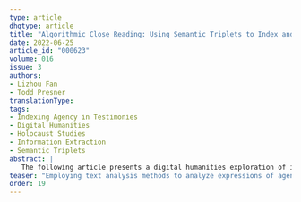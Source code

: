 ```yaml
---
type: article
dhqtype: article
title: "Algorithmic Close Reading: Using Semantic Triplets to Index and Analyze Agency in Holocaust Testimonies"
date: 2022-06-25
article_id: "000623"
volume: 016
issue: 3
authors:
- Lizhou Fan
- Todd Presner
translationType: 
tags:
- Indexing Agency in Testimonies
- Digital Humanities
- Holocaust Studies
- Information Extraction
- Semantic Triplets
abstract: |
   The following article presents a digital humanities exploration of indexing and analyzing expressions of agency in Holocaust testimonies. Using a set of text analysis methods to identify, classify, and visualize semantic triplets, we show how attention to agency complements and extends conventional approaches to indexing. Our examples come from two corpora of Holocaust oral histories: the first were conducted in Displaced Persons camps in 1946 by an interviewer named David Boder; the second were conducted by the USC Shoah Foundation Visual History Archive in the 1990s. We focus on two salient testimonies from each corpus in order to describe the methodology and what the analysis of agency can contribute to the writing of microhistories of the Holocaust. Building on semantic web analyses, the methods provide a groundwork for the development of a graph database to search testimonies by agency and thereby provide historical insights about what people report they did and what was done to them.
teaser: "Employing text analysis methods to analyze expressions of agency in Holocaust testimonies."
order: 19
---
```

  
[^abney1996]: Abney, Steven. 1996.  “Partial Parsing via Finite-State Cascades.”    _Nat. Lang. Eng._  2 (4): 337–344. [https://doi.org/10.1017/S1351324997001599](https://doi.org/10.1017/S1351324997001599).  
[^angelietal2015]: Angeli, Gabor, Melvin Jose Johnson Premkumar, and Christopher D. Manning. 2015.  “Leveraging Linguistic Structure For Open Domain Information Extraction.”  In  _Proceedings of the 53rd Annual Meeting of the Association for Computational Linguistics and the 7th International Joint Conference on Natural Language Processing (Volume 1: Long Papers)_ , 344–354. Beijing, China: Association for Computational Linguistics. [https://aclanthology.org/P15-1034](https://aclanthology.org/P15-1034).  
[^bammanetal2019]: Bamman, David, Olivia Lewke, and Anya Mansoor. 2019.  “An annotated dataset of coreference in English literature.”    _arXiv preprint arXiv:1912.01140_ .  
[^bass1997]: Bass, Jack. Interview 30765.  _Visual History Archive_ , USC Shoah Foundation, 1997. Accessed November 1, 2020.   
[^bassfreund1946]: Bassfreund, Jürgen. Interview with David Boder (September 20, 1946).  _Topical Autobiographies of Displaced People_ . 276-318. Also available on:  _Voices of the Holocaust_ , Illinois Institute of Technology. [https://voices.library.iit.edu/interview/bassfreundJ](https://voices.library.iit.edu/interview/bassfreundJ). Accessed November 1, 2020.   
[^boder1949]: Boder, David. 1949.  _I Did Not Interview the Dead_ . University of Illinois Press.   
[^boder1950]: Boder, David. 1950-56.  _Topical Autobiographies of Displaced People_ . UCLA Special Collections, Young Research Library. Unpublished manuscript. Boxes 9-11.  
[^bradleyandpasin2017]: Bradley, John, and Michele Pasin. 2017.  “Fitting Personal Interpretation with the Semantic Web: Lessons Learned from Pliny.”    _DHQ: Digital Humanities Quarterly_  11 (1).  
[^explosionai2020]: Explosion AI. 2020.  “Industrial-Strength Natural Language Processing.”   [https://spacy.io/](https://spacy.io/).  
[^fader2011]: Fader, Anthony, Stephen Soderland, and Oren Etzioni. 2011.  “Identifying Relations for Open Information Extraction.”  In  _Proceedings of the 2011 Conference on Empirical Methods in Natural Language Processing_ , 1535–1545. Edinburgh, Scotland, UK.: Association for Computational Linguistics. [https://www.aclweb.org/anthology/D11-1142](https://www.aclweb.org/anthology/D11-1142).  
[^gruner2011]: Gruner, Wolf. 2011.  “ The Germans Should Expel the Foreigner Hitler : Open Protest and Other Forms of Jewish Defiance in Nazi Germany.”  Edited by David Silberklang.  _Yad Vashem Studies_  39 (2): 13–53.  
[^gruner2016a]: Gruner, Wolf. 2016a.  “Defiance and Protest. A Comparative Micro-Historical Re-Evaluation of Individual Jewish Responses towards Nazi Persecution.”  Edited by Claire Zalc and Tal Bruttmann.  _Microhistories of the Holocaust_ , 209–26.  
[^gruner2016b]: Gruner, Wolf. 2016b.  “Defiance and Protest: Forgotten Acts of Individual Jewish Resistance.”   [https://www.cornell.edu/video/wolf-gruner-jewish-defiance-protest-nazi-germany](https://www.cornell.edu/video/wolf-gruner-jewish-defiance-protest-nazi-germany).  
[^hilberg1992]: Hilberg, Raul. 1992.  _Perpetrators, Victims, Bystanders: The Jewish Catastrophe, 1933-1945_ . Aaron Asher Books New York.  
[^huggingface2019]: Hugging Face. 2019.  “NeuralCoref 4.0: Coreference Resolution in SpaCy with Neural Networks.”  2019. [https://github.com/huggingface/neuralcoref](https://github.com/huggingface/neuralcoref).  
[^hyvonen2020]: Hyvönen, Eero. 2020.  “Using the Semantic Web in Digital Humanities: Shift from Data Publishing to Data-Analysis and Serendipitous Knowledge Discovery.”    _Semantic Web_ ,11(1): 187-193.  
[^jacoby1994]: Jacoby, Erika. Interview 8. Segments, 52-53, 78-82.  _Visual History Archive_ , USC Shoah Foundation, 1994. Accessed November 1, 2020.   
[^jockersandunderwood2015]: Jockers, Matthew L., and Ted Underwood. 2015.  “Text-Mining the Humanities.”    _A New Companion to Digital Humanities_ , Edited by Susan Schreibman, Ray Siemens, and John Unsworth. John Wiley and Sons. 291–306.  
[^jockusch2012]: Jockusch, Laura. 2012.  _Collect and Record! Jewish Holocaust Documentation in Early Postwar Europe_ . Oxford University Press.  
[^kovitzka1946]: Kovitzka (Kaletska), Anna. Interview with David Boder (September 26, 1946).  _Topical Autobiographies of Displaced People_ . 244-275. Also available on:  _Voices of the Holocaust_ , Illinois Institute of Technology. [https://voices.library.iit.edu/interview/kaletskaA](https://voices.library.iit.edu/interview/kaletskaA). Accessed November 1, 2020.   
[^labovandwaletsky1997]: Labov, William, and Joshua Waletzky. 1997.  “Narrative Analysis: Oral Versions of Personal Experience.”    _Journal of Narrative & Life History_  7 (1–4): 3–38.  
[^luft2015]: Luft, Aliza. 2015.  “Toward a Dynamic Theory of Action at the Micro Level of Genocide: Killing, Desistance, and Saving in 1994 Rwanda.”    _Sociological Theory_  33.2: 148–72.  
[^mausametal2012]: Mausam, Michael Schmitz, Stephen Soderland, Robert Bart, and Oren Etzioni. 2012.  “Open Language Learning for Information Extraction.”  In  _Proceedings of the 2012 Joint Conference on Empirical Methods in Natural Language Processing and Computational Natural Language Learning_ , 523–534. Jeju Island, Korea: Association for Computational Linguistics. [https://www.aclweb.org/anthology/D12-1048](https://www.aclweb.org/anthology/D12-1048).  
[^peter2001]: Peter, Dingley Andrew. 2001. Data replication system and method. US6304882B1, issued October 16, 2001. [https://worldwide.espacenet.com/patent/search/family/009930067/publication/US2003145022A1?q=US2003145022](https://worldwide.espacenet.com/patent/search/family/009930067/publication/US2003145022A1?q=US2003145022).  
[^presner2016]: Presner, Todd. 2016.  “The Ethics of the Algorithm: Close and Distant Listening to the Shoah Foundation Visual History Archive.”  In  _Probing the Ethics of Holocaust Culture_ , edited by Claudio Fogu, Wulf Kansteiner, and Todd Presner, 175–202. Harvard University Press.  
[^rosen2010]: Rosen, Alan. 2010.  _The Wonder of Their Voices: The 1946 Holocaust Interviews of David Boder_ . Oxford University Press.  
[^rothberg2019]: Rothberg, Michael. 2019.  _The Implicated Subject: Beyond Victims and Perpetrators_ . Stanford University Press.  
[^rusher2006]: Rusher, Jack. 2006.  “Triple Store.”  2006. [https://www.w3.org/2001/sw/Europe/events/20031113-storage/positions/rusher.html](https://www.w3.org/2001/sw/Europe/events/20031113-storage/positions/rusher.html).  
[^saldiasandroy2020]: Saldias, Belen, and Deb Roy. 2020.  “Exploring Aspects of Similarity between Spoken Personal Narratives by Disentangling Them into Narrative Clause Types.”  In  _Proceedings of the First Joint Workshop on Narrative Understanding, Storylines, and Events_ , 78–86. Online: Association for Computational Linguistics. [https://doi.org/10.18653/v1/2020.nuse-1.10](https://doi.org/10.18653/v1/2020.nuse-1.10).  
[^stenetorpetal2012]: Stenetorp, Pontus, Sampo Pyysalo, Goran Topić, Tomoko Ohta, Sophia Ananiadou, and Jun’ichi Tsujii.  “BRAT: a web-based tool for NLP-assisted text annotation.”  In  _Proceedings of the Demonstrations at the 13th Conference of the European Chapter of the Association for Computational Linguistics_ , pp. 102-107. 2012.  
[^swansonetal2014]: Swanson, Reid, Elahe Rahimtoroghi, Thomas Corcoran, and Marilyn Walker. 2014.  “Identifying Narrative Clause Types in Personal Stories.”  In  _Proceedings of the 15th Annual Meeting of the Special Interest Group on Discourse and Dialogue (SIGDIAL)_ , 171–180. Philadelphia, PA, U.S.A.: Association for Computational Linguistics. [https://doi.org/10.3115/v1/W14-4323](https://doi.org/10.3115/v1/W14-4323).  
[^apache2017]: The Apache Software Foundation. 2017.  “Welcome to Apache OpenNLP.”  2017. [http://opennlp.apache.org/](http://opennlp.apache.org/).  
[^underwood2019]: Underwood, T. 2019.  _Distant Horizons: Digital Evidence and Literary Change_ . University of Chicago Press.   
[^uscshoahfoundation2006]: USC Shoah Foundation. 2006.  _Indexing Guidelines_ . [https://sfi.usc.edu/sites/default/files/docfiles/Indexing_Guidelines_0.pdf](https://sfi.usc.edu/sites/default/files/docfiles/Indexing_Guidelines_0.pdf).  
[^voices]:    _Voices of the Holocaust_ . Illinois Institute of Technology, Paul V. Galvin Library. [https://voices.library.iit.edu/](https://voices.library.iit.edu/).   
[^wieviorka2006]: Wieviorka, Annette. 2006.  _The Era of the Witness_ . Translated by Jared Stark. Cornell University Press.  
[^wuandweld2010]: Wu, Fei, and Daniel S. Weld. 2010.  “Open Information Extraction Using Wikipedia.”  In  _Proceedings of the 48th Annual Meeting of the Association for Computational Linguistics_ , 118–127. Uppsala, Sweden: Association for Computational Linguistics. [https://www.aclweb.org/anthology/P10-1013](https://www.aclweb.org/anthology/P10-1013).  
[^yatesetal2007]: Yates, Alexander, Michele Banko, Matthew Broadhead, Michael Cafarella, Oren Etzioni, and Stephen Soderland. 2007.  “TextRunner: Open Information Extraction on the Web.”  In  _Proceedings of Human Language Technologies: The Annual Conference of the North American Chapter of the Association for Computational Linguistics (NAACL-HLT)_ , 25–26. Rochester, New York, USA: Association for Computational Linguistics. [https://www.aclweb.org/anthology/N07-4013](https://www.aclweb.org/anthology/N07-4013).  
[^zalcandbruttman2016]: Zalc, Claire, and Tal Bruttmann, eds. 2016.  _Microhistories of the Holocaust_ . Berghahn Books.  